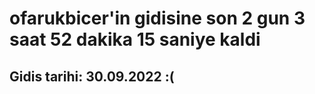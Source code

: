 # ofarukbicer'in gidisine son 2 gun 3 saat 52 dakika 15 saniye kaldi

## Gidis tarihi: 30.09.2022 :(